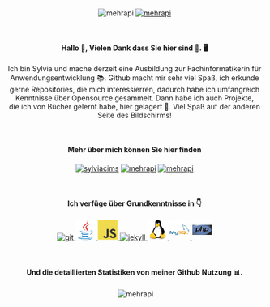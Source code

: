 

<h3 align="center"></h3>
<p align="center"> <img src="https://komarev.com/ghpvc/?username=mehrapi&label=Profile%20views&color=0e75b6&style=flat" alt="mehrapi" /> <a href="https://twitter.com/mehrapi" target="blank"><img src="https://img.shields.io/twitter/follow/mehrapi?logo=twitter&style=for-the-badge" alt="mehrapi" /></a></p>
<br>
<h4 align="center">Hallo 👋, Vielen Dank dass Sie hier sind 🙏. 🖥 </h4>
<p align="center">  Ich bin Sylvia und mache derzeit eine Ausbildung zur Fachinformatikerin für Anwendungsentwicklung 📚. Github macht mir sehr viel Spaß, ich erkunde gerne Repositories, die mich interessierren, dadurch habe ich umfangreich Kenntnisse über Opensource gesammelt. Dann habe ich auch Projekte,<br> die ich von Bücher gelernt habe, hier gelagert 🤘. Viel Spaß auf der anderen Seite des Bildschirms!</p>

<br>

<h4 3 align="center">Mehr über mich können Sie hier finden</h4>
<p align="center">
<a href="https://linkedin.com/in/sylviacims" target="blank"><img align="center" src="https://cdn.jsdelivr.net/npm/simple-icons@3.0.1/icons/linkedin.svg" alt="sylviacims" height="30" width="40" /></a>
<a href="https://twitter.com/mehrapi" target="blank"><img align="center" src="https://cdn.jsdelivr.net/npm/simple-icons@3.0.1/icons/twitter.svg" alt="mehrapi" height="30" width="40" /></a>
<a href="https://dev.to/mehrapi" target="blank"><img align="center" src="https://cdn.jsdelivr.net/npm/simple-icons@3.0.1/icons/dev-dot-to.svg" alt="mehrapi" height="30" width="40" /></a>
</p>
<br>

<h4 align="center">Ich verfüge über Grundkenntnisse in 👇 </h4>
<p align="center"> <a href="https://git-scm.com/" target="_blank"> <img src="https://www.vectorlogo.zone/logos/git-scm/git-scm-icon.svg" alt="git" width="40" height="40"/> </a> <a href="https://www.java.com" target="_blank"> <img src="https://raw.githubusercontent.com/devicons/devicon/master/icons/java/java-original.svg" alt="java" width="40" height="40"/> </a> <a href="https://developer.mozilla.org/en-US/docs/Web/JavaScript" target="_blank"> <img src="https://raw.githubusercontent.com/devicons/devicon/master/icons/javascript/javascript-original.svg" alt="javascript" width="40" height="40"/> </a> <a href="https://jekyllrb.com/" target="_blank"> <img src="https://www.vectorlogo.zone/logos/jekyllrb/jekyllrb-icon.svg" alt="jekyll" width="40" height="40"/> </a> <a href="https://www.linux.org/" target="_blank"> <img src="https://raw.githubusercontent.com/devicons/devicon/master/icons/linux/linux-original.svg" alt="linux" width="40" height="40"/> </a> <a href="https://www.mysql.com/" target="_blank"> <img src="https://raw.githubusercontent.com/devicons/devicon/master/icons/mysql/mysql-original-wordmark.svg" alt="mysql" width="40" height="40"/> </a> <a href="https://www.php.net" target="_blank"> <img src="https://raw.githubusercontent.com/devicons/devicon/master/icons/php/php-original.svg" alt="php" width="40" height="40"/> </a> </p>
<br>

<h4 align="center">Und die detaillierten Statistiken von meiner Github Nutzung 📊.</h4>
<p align="center">&nbsp;<img align="center" src="https://github-readme-stats.vercel.app/api?username=mehrapi&show_icons=true&locale=en" alt="mehrapi" /></p>
